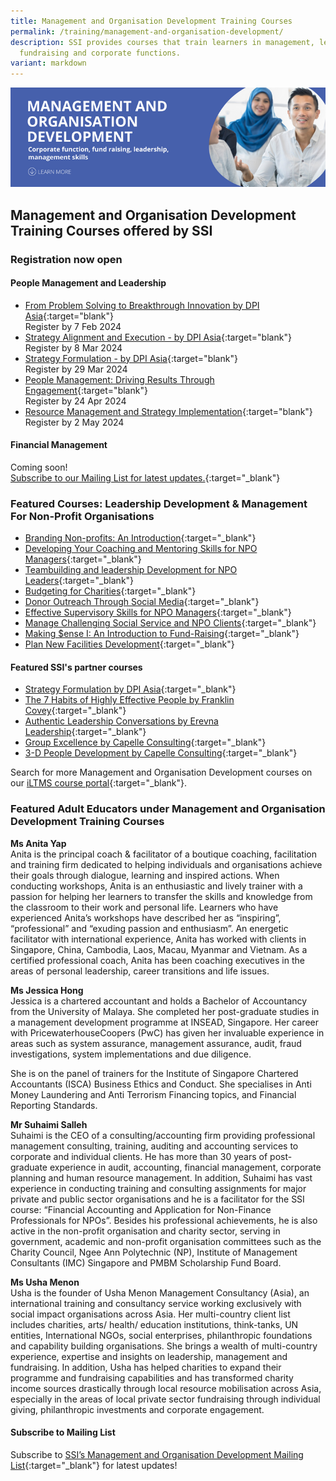 ```yaml
---
title: Management and Organisation Development Training Courses
permalink: /training/management-and-organisation-development/
description: SSI provides courses that train learners in management, leadership,
  fundraising and corporate functions.
variant: markdown
---
```

![Social Service Institute (SSI) Singapore - Social Service / Nonprofit Leadership and Management Training Course](/images/mod-banner.png)

## **Management and Organisation Development Training Courses offered by SSI**
### **Registration now open**

#### People Management and Leadership
- [From Problem Solving to Breakthrough Innovation by DPI Asia](https://www.dpi-asia.com/post/where-does-problem-solving-end-and-strategic-innovation-begin){:target="blank"}<br>Register by 7 Feb 2024
- [Strategy Alignment and Execution - by DPI Asia](https://www.dpi-asia.com/post/strategy-alignment-and-execution){:target="blank"}<br>Register by 8 Mar 2024
- [Strategy Formulation - by DPI Asia](https://www.dpi-asia.com/post/strategic-human-thinking-in-the-age-of-ai){:target="blank"}<br>Register by 29 Mar 2024
- [People Management: Driving Results Through Engagement](https://www.sim.edu.sg/professional-development/courses/course-listing/people-management-driving-results-through-engagement-in-collaboration-with-franklincovey-l3-sfw-sync){:target="blank"}<br>Register by 24 Apr 2024
- [Resource Management and Strategy Implementation](https://www.sim.edu.sg/professional-development/courses/course-listing/resource-management-and-strategy-implementation-in-collaboration-with-franklincovey-l4-sfw-synchrono){:target="blank"}<br>Register by 2 May 2024


#### Financial Management

Coming soon!<br>
[Subscribe to our Mailing List for latest updates.](https://form.gov.sg/#!/62062a0f8cb95c001235e55d){:target="_blank"} 

### **Featured Courses: Leadership Development &amp; Management For Non-Profit Organisations**
-   [Branding Non-profits: An Introduction](https://iltms.ssi.gov.sg/Registration/schedule?coursecode=SCOF243){:target="_blank"} 
- [Developing Your Coaching and Mentoring Skills for NPO Managers](https://iltms.ssi.gov.sg/Registration/schedule?coursecode=NMGT5073){:target="_blank"} 
- [Teambuilding and leadership Development for NPO Leaders](https://iltms.ssi.gov.sg/Registration/schedule?coursecode=NMGT6014){:target="_blank"} 
-   [Budgeting for Charities](https://iltms.ssi.gov.sg/Registration/schedule?coursecode=NFIN5450){:target="_blank"}   
-   [Donor Outreach Through Social Media](https://iltms.ssi.gov.sg/Registration/schedule?coursecode=NFRE5508){:target="_blank"}   
-   [Effective Supervisory Skills for NPO Managers](https://iltms.ssi.gov.sg/Registration/schedule?coursecode=NMGT5079){:target="_blank"}  
-   [Manage Challenging Social Service and NPO Clients](https://iltms.ssi.gov.sg/Registration/schedule?coursecode=NPEF6032){:target="_blank"}   
-   [Making $ense I: An Introduction to Fund-Raising](https://iltms.ssi.gov.sg/Registration/schedule?coursecode=NFRE5766){:target="_blank"}   
-   [Plan New Facilities Development](https://iltms.ssi.gov.sg/Registration/schedule?coursecode=NMMR5890){:target="_blank"}    

#### Featured SSI's partner courses
-   [Strategy Formulation by DPI Asia](https://www.dpi-asia.com/post/strategy-formulation-pure-simple){:target="_blank"}
-   [The 7 Habits of Highly Effective People by Franklin Covey](){:target="_blank"}
-   [Authentic Leadership Conversations by Erevna Leadership](http://www.erevnaleadership.com/authentic-leadership-conversations.html){:target="_blank"}
-   [Group Excellence by Capelle Consulting](https://forms.office.com/pages/responsepage.aspx?id=WAT0ZDjeME-aLwqsTTzqYRJFQsX6ZkNPj0vOPikWhYNUNUNSWTZNRURIQ0pVWEhLQk5YWkROTFE4Wi4u&amp;wdLOR=c02FF4AA9-A7A4-4B9C-B187-D439BDFDFC3C){:target="_blank"}
-   [3-D People Development by Capelle Consulting](https://forms.office.com/pages/responsepage.aspx?id=WAT0ZDjeME-aLwqsTTzqYRJFQsX6ZkNPj0vOPikWhYNUNUNSWTZNRURIQ0pVWEhLQk5YWkROTFE4Wi4u&amp;wdLOR=c02FF4AA9-A7A4-4B9C-B187-D439BDFDFC3C){:target="_blank"}

Search for more Management and Organisation Development courses on our [iLTMS course portal](https://iltms.ssi.gov.sg/Registration/Course){:target="_blank"}. 

### **Featured Adult Educators under Management and Organisation Development Training Courses**

**Ms Anita Yap**   
Anita is the principal coach &amp; facilitator of a boutique coaching, facilitation and training firm dedicated to helping individuals and organisations achieve their goals through dialogue, learning and inspired actions. When conducting workshops, Anita is an enthusiastic and lively trainer with a passion for helping her learners to transfer the skills and knowledge from the classroom to their work and personal life. Learners who have experienced Anita’s workshops have described her as “inspiring”, “professional” and “exuding passion and enthusiasm”. An energetic facilitator with international experience, Anita has worked with clients in Singapore, China, Cambodia, Laos, Macau, Myanmar and Vietnam. As a certified professional coach, Anita has been coaching executives in the areas of personal leadership, career transitions and life issues.

**Ms Jessica Hong**   
Jessica is a chartered accountant and holds a Bachelor of Accountancy from the University of Malaya. She completed her post-graduate studies in a management development programme at INSEAD, Singapore. Her career with PricewaterhouseCoopers (PwC) has given her invaluable experience in areas such as system assurance, management assurance, audit, fraud investigations, system implementations and due diligence.

She is on the panel of trainers for the Institute of Singapore Chartered Accountants (ISCA) Business Ethics and Conduct. She specialises in Anti Money Laundering and Anti Terrorism Financing topics, and Financial Reporting Standards.

**Mr Suhaimi Salleh**   
Suhaimi is the CEO of a consulting/accounting firm providing professional management consulting, training, auditing and accounting services to corporate and individual clients. He has more than 30 years of post-graduate experience in audit, accounting, financial management, corporate planning and human resource management. In addition, Suhaimi has vast experience in conducting training and consulting assignments for major private and public sector organisations and he is a facilitator for the SSI course: “Financial Accounting and Application for Non-Finance Professionals for NPOs”. Besides his professional achievements, he is also active in the non-profit organisation and charity sector, serving in government, academic and non-profit organisation committees such as the Charity Council, Ngee Ann Polytechnic (NP), Institute of Management Consultants (IMC) Singapore and PMBM Scholarship Fund Board.

**Ms Usha Menon**   
Usha is the founder of Usha Menon Management Consultancy (Asia), an international training and consultancy service working exclusively with social impact organisations across Asia. Her multi-country client list includes charities, arts/ health/ education institutions, think-tanks, UN entities, International NGOs, social enterprises, philanthropic foundations and capability building organisations. She brings a wealth of multi-country experience, expertise and insights on leadership, management and fundraising. In addition, Usha has helped charities to expand their programme and fundraising capabilities and has transformed charity income sources drastically through local resource mobilisation across Asia, especially in the areas of local private sector fundraising through individual giving, philanthropic investments and corporate engagement.


#### **Subscribe to Mailing List**
Subscribe to [SSI’s Management and Organisation Development Mailing List](https://form.gov.sg/#!/62062a0f8cb95c001235e55d){:target="_blank"} for latest updates!